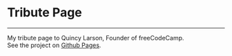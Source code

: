 # Tribute Page 


---
My tribute page to Quincy Larson, Founder of freeCodeCamp.
<br />
See the project on [Github Pages](https://hacking-nassa-with-html.github.io/Tribute_Page).
